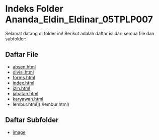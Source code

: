 # Indeks Folder Ananda_Eldin_Eldinar_05TPLP007

Selamat datang di folder ini! Berikut adalah daftar isi dari semua file dan subfolder:

## Daftar File

- [absen.html](./absen.html)
- [divisi.html](./divisi.html)
- [forms.html](./forms.html)
- [index.html](./index.html)
- [izin.html](./izin.html)
- [jabatan.html](./jabatan.html)
- [karyawan.html](./karyawan.html)
- lembur.html](./lembur.html)


## Daftar Subfolder

- [image](./image)

